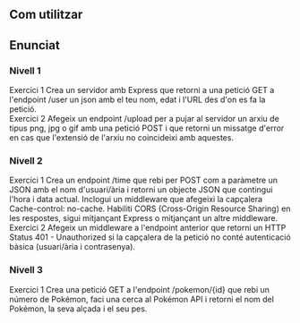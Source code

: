 ## Com utilitzar



## Enunciat
### Nivell 1
Exercici 1
Crea un servidor amb Express que retorni a una petició GET a l'endpoint /user un json amb el teu nom, edat i l'URL des d'on es fa la petició.
<br/>
Exercici 2
Afegeix un endpoint /upload per a pujar al servidor un arxiu de tipus png, jpg o gif amb una petició POST i que retorni un missatge d'error en cas que l'extensió de l'arxiu no coincideixi amb aquestes.

### Nivell 2
Exercici 1
Crea un endpoint /time que rebi per POST com a paràmetre un JSON amb el nom d'usuari/ària i retorni un objecte JSON que contingui l'hora i data actual. Inclogui un middleware que afegeixi la capçalera Cache-control: no-cache. Habiliti CORS (Cross-Origin Resource Sharing) en les respostes, sigui mitjançant Express o mitjançant un altre middleware.
<br/>
Exercici 2
Afegeix un middleware a l'endpoint anterior que retorni un HTTP Status 401 - Unauthorized si la capçalera de la petició no conté autenticació bàsica (usuari/ària i contrasenya).

### Nivell 3
Exercici 1
Crea una petició GET a l'endpoint /pokemon/{id} que rebi un número de Pokémon, faci una cerca al Pokémon API i retorni el nom del Pokémon, la seva alçada i el seu pes.